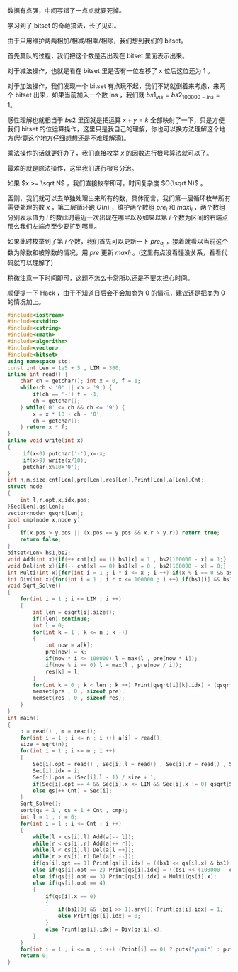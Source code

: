数据有点强，中间写错了一点点就要死掉。    

学习到了 bitset 的奇葩搞法，长了见识。

由于只用维护两两相加/相减/相乘/相除，我们想到我们的 bitset。     

首先莫队的过程，我们把这个数是否出现在 bitset 里面表示出来。    

对于减法操作，也就是看在 bitset 里是否有一位左移了 x 位后这位还为 $1$ 。     

对于加法操作，我们发现一个 bitset 有点玩不起，我们不妨就倒着来考虑，来两个 bitset 出来，如果当前加入一个数 Ins ，我们就 $bs1_{Ins} = bs2_{100000 - Ins} = 1$。

感性理解也就相当于 $bs2$ 里面就是把运算 $x + y = k$ 全部映射了一下，只是方便我们 bitset 的位运算操作，这里只是我自己的理解，你也可以换方法理解这个地方(毕竟这个地方仔细想想还是不难理解滴)。     

乘法操作的话就更好办了，我们直接枚举 $x$ 的因数进行根号算法就可以了。      

最难的就是除法操作，这里我们进行根号分治。     

如果 $x >= \sqrt N$ ，我们直接枚举即可，时间复杂度 $O(\sqrt N)$ 。   

否则，我们就可以去单独处理出来所有的数，具体而言，我们第一层循环枚举所有需要处理的数 $x$ ，第二层循环跑 $O(n)$ ，维护两个数组 $pre_i$ 和 $maxl_i$ ，两个数组分别表示值为 $i$ 的数此时最近一次出现在哪里以及如果以第 $i$ 个数为区间的右端点那么我们左端点至少要扩到哪里。    

如果此时枚举到了第 $i$ 个数，我们首先可以更新一下 $pre_{a_i}$ ，接着就看以当前这个数为除数和被除数的情况，用 $pre$ 更新 $maxl_i$ 。(这里有点没看懂没关系，看看代码就可以理解了)    

稍微注意一下时间即可，这题不怎么卡常所以还是不要太担心时间。  

顺便提一下 Hack ，由于不知道日后会不会加商为 $0$ 的情况，建议还是把商为 $0$ 的情况加上。

```cpp
#include<iostream>
#include<cstdio>
#include<cstring>
#include<cmath>
#include<algorithm>
#include<vector>
#include<bitset>
using namespace std;
const int Len = 1e5 + 5 , LIM = 300;
inline int read() {
    char ch = getchar(); int x = 0, f = 1;
    while(ch < '0' || ch > '9') {
        if(ch == '-') f = -1;
        ch = getchar();
    } while('0' <= ch && ch <= '9') {
        x = x * 10 + ch - '0';
        ch = getchar();
    } return x * f;
}
inline void write(int x)
{
     if(x<0) putchar('-'),x=-x;
     if(x>9) write(x/10);
     putchar(x%10+'0');
}
int n,m,size,cnt[Len],pre[Len],res[Len],Print[Len],a[Len],Cnt; 
struct node
{
	int l,r,opt,x,idx,pos;
}Sec[Len],qs[Len]; 
vector<node> qsqrt[Len];
bool cmp(node x,node y)
{
	if(x.pos > y.pos || (x.pos == y.pos && x.r > y.r)) return true;
	return false;
}
bitset<Len> bs1,bs2;
void Add(int x){if(++ cnt[x] == 1) bs1[x] = 1 , bs2[100000 - x] = 1;}
void Del(int x){if(-- cnt[x] == 0) bs1[x] = 0 , bs2[100000 - x] = 0;}
int Multi(int x){for(int i = 1 ; i * i <= x ; i ++) if(x % i == 0 && bs1[i] && bs1[x / i]) return 1;return 0;}
int Div(int x){for(int i = 1 ; i * x <= 100000 ; i ++) if(bs1[i] && bs1[i * x]) return 1;return 0;}
void Sqrt_Solve()
{
	for(int i = 1 ; i <= LIM ; i ++)
	{
		int len = qsqrt[i].size();
		if(!len) continue;
		int l = 0;
		for(int k = 1 ; k <= n ; k ++)
		{
			int now = a[k];
			pre[now] = k;
			if(now * i <= 100000) l = max(l , pre[now * i]);
			if(now % i == 0) l = max(l , pre[now / i]);
			res[k] = l; 
		}
		for(int k = 0 ; k < len ; k ++) Print[qsqrt[i][k].idx] = (qsqrt[i][k].l <= res[qsqrt[i][k].r]);
		memset(pre , 0 , sizeof pre);
		memset(res , 0 , sizeof res);
	}
}
int main()
{
	n = read() , m = read();
	for(int i = 1 ; i <= n ; i ++) a[i] = read();
	size = sqrt(n);
	for(int i = 1 ; i <= m ; i ++)
	{
		Sec[i].opt = read() , Sec[i].l = read() , Sec[i].r = read() , Sec[i].x = read();
		Sec[i].idx = i;
		Sec[i].pos = (Sec[i].l - 1) / size + 1;
		if(Sec[i].opt == 4 && Sec[i].x <= LIM && Sec[i].x != 0) qsqrt[Sec[i].x].push_back(Sec[i]);
		else qs[++ Cnt] = Sec[i];
	} 
	Sqrt_Solve();
	sort(qs + 1 , qs + 1 + Cnt , cmp);
	int l = 1 , r = 0;
	for(int i = 1 ; i <= Cnt ; i ++)
	{
		while(l > qs[i].l) Add(a[-- l]);
		while(r < qs[i].r) Add(a[++ r]);
		while(l < qs[i].l) Del(a[l ++]);
		while(r > qs[i].r) Del(a[r --]);
		if(qs[i].opt == 1) Print[qs[i].idx] = ((bs1 << qs[i].x) & bs1).any();
		else if(qs[i].opt == 2) Print[qs[i].idx] = ((bs1 << (100000 - qs[i].x)) & bs2).any();
		else if(qs[i].opt == 3) Print[qs[i].idx] = Multi(qs[i].x);
		else if(qs[i].opt == 4) 
		{
			if(qs[i].x == 0) 
			{
				if(bs1[0] && (bs1 >> 1).any()) Print[qs[i].idx] = 1; 
				else Print[qs[i].idx] = 0;
			}
			else Print[qs[i].idx] = Div(qs[i].x);
		}
	}
	for(int i = 1 ; i <= m ; i ++) (Print[i] == 0) ? puts("yumi") : puts("yuno");
	return 0;
}
```
